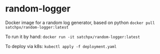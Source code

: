 # random-logger

Docker image for a random log generator, based on python
```docker pull satchpx/random-logger:latest```

To run it by hand:
```docker run -it satchpx/random-logger:latest```

To deploy via k8s:
```kubectl apply -f deployment.yaml```
